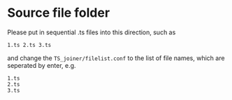 # Source file folder
Please put in sequential .ts files into this direction, such as

`1.ts 2.ts 3.ts`

and change the `TS_joiner/filelist.conf` to the list of file names, which are seperated by enter, e.g.

```
1.ts
2.ts
3.ts
```